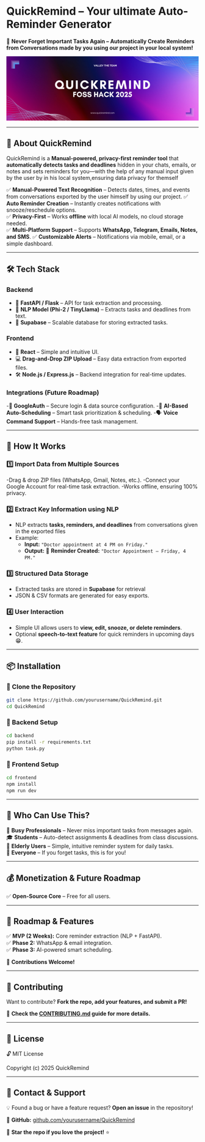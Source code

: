 # **QuickRemind – Your ultimate Auto-Reminder Generator**  
🚀 **Never Forget Important Tasks Again – Automatically Create Reminders from Conversations made by you using our project in your local system!**  

![QuickRemind Banner](quickremind.png)

---

## **📌 About QuickRemind**  
QuickRemind is a **Manual-powered, privacy-first reminder tool** that **automatically detects tasks and deadlines** hidden in your chats, emails, or notes and sets reminders for you—with the help of any manual input given by the user by in his local system,ensuring data privacy for themself

✅ **Manual-Powered Text Recognition** – Detects dates, times, and events from conversations exported by the user himself by using our project.
✅ **Auto Reminder Creation** – Instantly creates notifications with snooze/reschedule options.  
✅ **Privacy-First** – Works **offline** with local AI models, no cloud storage needed.  
✅ **Multi-Platform Support** – Supports **WhatsApp, Telegram, Emails, Notes, and SMS**.
✅ **Customizable Alerts** – Notifications via mobile, email, or a simple dashboard.  

---

## **🛠 Tech Stack**  

### **Backend**
- 🔹 **FastAPI / Flask** – API for task extraction and processing. 
- 🔹 **NLP Model (Phi-2 / TinyLlama)** – Extracts tasks and deadlines from text.  
- 🔹 **Supabase** – Scalable database for storing extracted tasks.  

### **Frontend**  
- 🎨 **React** – Simple and intuitive UI.  
- 💻 **Drag-and-Drop ZIP Upload** – Easy data extraction from exported files.
- 🛠 **Node.js / Express.js** – Backend integration for real-time updates.

### **Integrations (Future Roadmap)** 
-🔗 **GoogleAuth** – Secure login & data source configuration.
-📅 **AI-Based Auto-Scheduling** – Smart task prioritization & scheduling.
-🗣 **Voice Command Support** – Hands-free task management.

---

## **🚀 How It Works**  

### **1️⃣ Import Data from Multiple Sources**

-Drag & drop ZIP files (WhatsApp, Gmail, Notes, etc.).
-Connect your Google Account for real-time task extraction.
-Works offline, ensuring 100% privacy. 

### **2️⃣ Extract Key Information using NLP**  
- NLP extracts **tasks, reminders, and deadlines** from conversations given in the exported files 
- Example:  
  - **Input:** `"Doctor appointment at 4 PM on Friday."`  
  - **Output:** 📅 **Reminder Created:** `"Doctor Appointment – Friday, 4 PM."`  

### **3️⃣ Structured Data Storage**  
- Extracted tasks are stored in **Supabase** for retrieval
- JSON & CSV formats are generated for easy exports.

### **4️⃣ User Interaction**  
- Simple UI allows users to **view, edit, snooze, or delete reminders**.  
- Optional **speech-to-text feature** for quick reminders in upcoming days😁.

---

## **📦 Installation**  

### **🔹 Clone the Repository**  
```sh
git clone https://github.com/yourusername/QuickRemind.git
cd QuickRemind
```

### **🔹 Backend Setup**  
```sh
cd backend
pip install -r requirements.txt
python task.py
```

### **🔹 Frontend Setup**  
```sh
cd frontend
npm install
npm run dev
```

---

## **🎯 Who Can Use This?**  
📱 **Busy Professionals** – Never miss important tasks from messages again.  
🎓 **Students** – Auto-detect assignments & deadlines from class discussions.  
👴 **Elderly Users** – Simple, intuitive reminder system for daily tasks.  
📩 **Everyone** – If you forget tasks, this is for you!  

---

## **💰 Monetization & Future Roadmap**  
✅ **Open-Source Core** – Free for all users.  

---

## **🔮 Roadmap & Features**  
✅ **MVP (2 Weeks):** Core reminder extraction (NLP + FastAPI).  
✅ **Phase 2:** WhatsApp & email integration.  
✅ **Phase 3:** AI-powered smart scheduling.  

🚀 **Contributions Welcome!**  

---

## **🤝 Contributing**  
Want to contribute? **Fork the repo, add your features, and submit a PR!**  

📖 **Check the [CONTRIBUTING.md](CONTRIBUTING.md) guide for more details.**  

---

## **📜 License**  
🔓 MIT License

Copyright (c) 2025 QuickRemind

---

## **📧 Contact & Support**  
💡 Found a bug or have a feature request? **Open an issue** in the repository!  

🔗 **GitHub:** [github.com/yourusername/QuickRemind](https://github.com/Kishore007raj/QuickRemind)  

🚀 **Star the repo if you love the project!** ⭐
